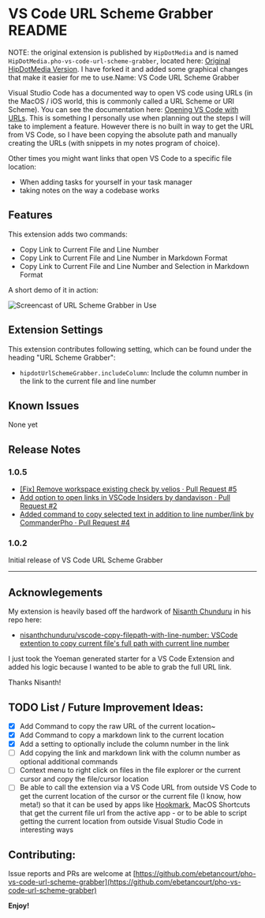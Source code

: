 # VS Code URL Scheme Grabber README

NOTE: the original extension is published by `HipDotMedia` and is named `HipDotMedia.pho-vs-code-url-scheme-grabber`, located here: [Original HipDotMedia Version](https://marketplace.visualstudio.com/items?itemName=HipDotMedia.pho-vs-code-url-scheme-grabber). I have forked it and added some graphical changes that make it easier for me to use.Name: VS Code URL Scheme Grabber

Visual Studio Code has a documented way to open VS code using URLs (in the MacOS / iOS world, this is commonly called a URL Scheme or URI Scheme). You can see the documentation here: [Opening VS Code with URLs](https://code.visualstudio.com/docs/editor/command-line#_opening-vs-code-with-urls). This is something I personally use when planning out the steps I will take to implement a feature. However there is no built in way to get the URL from VS Code, so I have been copying the absolute path and manually creating the URLs (with snippets in my notes program of choice).

Other times you might want links that open VS Code to a specific file location:
- When adding tasks for yourself in your task manager
- taking notes on the way a codebase works

## Features

This extension adds two commands:

* Copy Link to Current File and Line Number
* Copy Link to Current File and Line Number in Markdown Format
* Copy Link to Current File and Line Number and Selection in Markdown Format


A short demo of it in action:

![Screencast of URL Scheme Grabber in Use](https://github.com/ebetancourt/pho-vs-code-url-scheme-grabber/raw/main/images/screencast.gif)

## Extension Settings

This extension contributes following setting, which can be found under the heading "URL Scheme Grabber":

* `hipdotUrlSchemeGrabber.includeColumn`: Include the column number in the link to the current file and line number

## Known Issues

None yet

## Release Notes

### 1.0.5

- [\[Fix\] Remove workspace existing check by velios · Pull Request #5](https://github.com/ebetancourt/pho-vs-code-url-scheme-grabber/pull/5)
- [Add option to open links in VSCode Insiders by dandavison · Pull Request #2](https://github.com/ebetancourt/pho-vs-code-url-scheme-grabber/pull/2)
- [Added command to copy selected text in addition to line number/link by CommanderPho · Pull Request #4](https://github.com/ebetancourt/pho-vs-code-url-scheme-grabber/pull/4)

### 1.0.2

Initial release of VS Code URL Scheme Grabber

---

## Acknowlegements

My extension is heavily based off the hardwork of [Nisanth Chunduru](https://github.com/nisanthchunduru) in his repo here:

- [nisanthchunduru/vscode-copy-filepath-with-line-number: VSCode extention to copy current file's full path with current line number](https://github.com/nisanthchunduru/vscode-copy-filepath-with-line-number)

I just took the Yoeman generated starter for a VS Code Extension and added his logic because I wanted to be able to grab the full URL link.

Thanks Nisanth!

## TODO List / Future Improvement Ideas:

- [x] Add Command to copy the raw URL of the current location~
- [x] Add Command to copy a markdown link to the current location
- [x] Add a setting to optionally include the column number in the link
- [ ] Add copying the link and markdown link with the column number as optional additional commands
- [ ] Context menu to right click on files in the file explorer or the current cursor and copy the file/cursor location
- [ ] Be able to call the extension via a VS Code URL from outside VS Code to get the current location of the cursor or the current file (I know, how meta!) so that it can be used by apps like [Hookmark](https://hookproductivity.com/), MacOS Shortcuts that get the current file url from the active app - or to be able to script getting the current location from outside Visual Studio Code in interesting ways

## Contributing:

Issue reports and PRs are welcome at [https://github.com/ebetancourt/pho-vs-code-url-scheme-grabber](https://github.com/ebetancourt/pho-vs-code-url-scheme-grabber)


**Enjoy!**
